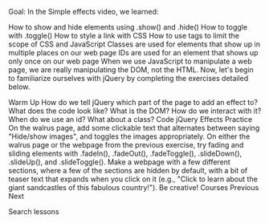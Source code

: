 Goal: In the Simple effects video, we learned:

How to show and hide elements using .show() and .hide()
How to toggle with .toggle()
How to style a link with CSS
How to use <span> tags to limit the scope of CSS and JavaScript
Classes are used for elements that show up in multiple places on our web page
IDs are used for an element that shows up only once on our web page
When we use JavaScript to manipulate a web page, we are really manipulating the DOM, not the HTML.
Now, let's begin to familiarize ourselves with jQuery by completing the exercises detailed below.

Warm Up
How do we tell jQuery which part of the page to add an effect to? What does the code look like?
What is the DOM? How do we interact with it?
When do we use an id? What about a class?
Code
jQuery Effects Practice
On the walrus page, add some clickable text that alternates between saying "Hide/show images", and toggles the images appropriately.
On either the walrus page or the webpage from the previous exercise, try fading and sliding elements with .fadeIn(), .fadeOut(), .fadeToggle(), .slideDown(), .slideUp(), and .slideToggle().
Make a webpage with a few different sections, where a few of the sections are hidden by default, with a bit of teaser text that expands when you click on it (e.g., "Click to learn about the giant sandcastles of this fabulous country!"). Be creative!
Courses
Previous
Next

Search lessons
